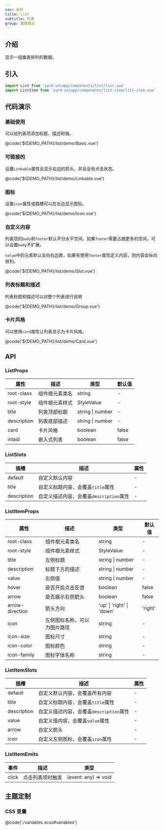 ```yaml
---
nav: 组件
title: List
subtitle: 列表
group: 数据展示
---
```


## 介绍

显示一组垂直排列的数据。

## 引入

```ts
import List from 'sard-uniapp/components/list/list.vue'
import ListItem from 'sard-uniapp/components/list-item/list-item.vue'
```

## 代码演示

### 基础使用

可以给列表项添加标题、描述和值。

@code('${DEMO_PATH}/list/demo/Basic.vue')

### 可链接的

设置`Linkable`属性会显示右边的箭头，并且会有点击状态。

@code('${DEMO_PATH}/list/demo/Linkable.vue')

### 图标

设置`icon`属性或插槽可以在左边显示图标。

@code('${DEMO_PATH}/list/demo/Icon.vue')

### 自定义内容

列表项的`body`和`footer`默认平分水平空间，如果`footer`需要占据更多的空间，可以设置`body`不扩展。

`value`中的元素默认会向右边靠，如果有使用`footer`属性定义内容，则内容会纵向排列。

@code('${DEMO_PATH}/list/demo/Slot.vue')

### 列表标题和描述

列表标题和描述可以对整个列表进行说明

@code('${DEMO_PATH}/list/demo/Group.vue')

### 卡片风格

可以使用`card`属性让列表显示为卡片风格。

@code('${DEMO_PATH}/list/demo/Card.vue')

## API

### ListProps

| 属性        | 描述           | 类型             | 默认值 |
| ----------- | -------------- | ---------------- | ------ |
| root-class  | 组件根元素类名 | string           | -      |
| root-style  | 组件根元素样式 | StyleValue       | -      |
| title       | 列表顶部标题   | string \| number | -      |
| description | 列表底部描述   | string \| number | -      |
| card        | 卡片风格       | boolean          | false  |
| inlaid      | 嵌入式列表     | boolean          | false  |

### ListSlots

| 插槽        | 描述                                    | 属性 |
| ----------- | --------------------------------------- | ---- |
| default     | 自定义默认内容                          | -    |
| title       | 自定义标题内容，会覆盖`title`属性       | -    |
| description | 自定义描述内容，会覆盖`description`属性 | -    |

### ListItemProps

| 属性            | 描述                         | 类型                      | 默认值  |
| --------------- | ---------------------------- | ------------------------- | ------- |
| root-class      | 组件根元素类名               | string                    | -       |
| root-style      | 组件根元素样式               | StyleValue                | -       |
| title           | 左侧标题                     | string \| number          | -       |
| description     | 标题下方的描述               | string \| number          | -       |
| value           | 右侧值                       | string \| number          | -       |
| hover           | 是否开启点击反馈             | boolean                   | false   |
| arrow           | 是否展示右侧箭头             | boolean                   | false   |
| arrow-direction | 箭头方向                     | 'up' \| 'right' \| 'down' | 'right' |
| icon            | 左侧图标名称，可以为图片路径 | string                    | -       |
| icon-size       | 图标尺寸                     | string                    | -       |
| icon-color      | 图标颜色                     | string                    | -       |
| icon-family     | 图标字体名称                 | string                    | -       |

### ListItemSlots

| 插槽        | 描述                                    | 属性 |
| ----------- | --------------------------------------- | ---- |
| default     | 自定义默认内容，会覆盖所有内容          | -    |
| title       | 自定义标题内容，会覆盖`title`属性       | -    |
| description | 自定义描述内容，会覆盖`description`属性 | -    |
| value       | 自定义值内容，会覆盖`value`属性         | -    |
| arrow       | 自定义箭头                              | -    |
| icon        | 自定义左侧图标，会覆盖`icon`属性        | -    |

### ListItemEmits

| 事件  | 描述             | 类型                 |
| ----- | ---------------- | -------------------- |
| click | 点击列表项时触发 | (event: any) => void |

## 主题定制

### CSS 变量

@code('./variables.scss#variables')

